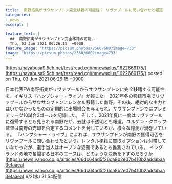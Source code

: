 ```yaml
---
title:  南野拓実がサウサンプトン完全移籍の可能性？ リヴァプールに問い合わせと報道 ｜ プレミアリーグ  
categories:
- news
excerpt: |
  
feature_text: |
  ##  南野拓実がサウサンプトン完全移籍の可能...
  Thu, 03 Jun 2021 06:26:15  +0900
feature_image: "https://picsum.photos/2560/600?image=733"
image: "https://picsum.photos/2560/600?image=733"
---
```


[https://hayabusa9.5ch.net/test/read.cgi/mnewsplus/1622669175/](https://hayabusa9.5ch.net/test/read.cgi/mnewsplus/1622669175/)
posted on Thu, 03 Jun 2021 06:26:15  +0900

<!--more-->

日本代表FW南野拓実がリヴァプールからサウサンプトンに完全移籍する可能性を、イギリス『ハンプシャー・ライブ』が報じた。 2021年冬の移籍市場でリヴァプールからサウサンプトンにレンタル移籍した南野。その後、絶対的な主力とはいかなかったものの定期的に出場機会を与えられ、サウサンプトンではプレミアリーグ10試合2ゴールを記録した。 そして、2021年夏に一度はリヴァプールに復帰するとも見られる南野だが、去就は不透明とも報道。ユルゲン・クロップ監督は南野の売却を否定するコメントを発しているが、様々な憶測が渦巻いている。 『ハンプシャー・ライブ』によれば、サウサンプトンが南野の獲得可否をリヴァプールに問い合わせたという。レンタル移籍に買取オプションは付帯していなかったが、選手当人はオープンな姿勢であるとも推測されている。 イングランドの地で奮闘する日本のエースは、どのような決断を下すのだろうか [https://news.yahoo.co.jp/articles/66dc64ad5f26ca8b2e07b410b2addabaa3efaaea](https://news.yahoo.co.jp/articles/66dc64ad5f26ca8b2e07b410b2addabaa3efaaea) 6/2(水) 21:54配信
